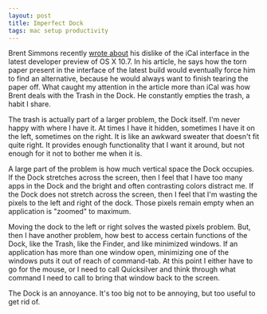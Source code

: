 ```yaml
---
layout: post
title: Imperfect Dock
tags: mac setup productivity
---
```


Brent Simmons recently [wrote about][1] his dislike of the iCal interface in the latest developer preview of OS X 10.7. In his article, he says how the torn paper present in the interface of the latest build would eventually force him to find an alternative, because he would always want to finish tearing the paper off. What caught my attention in the article more than iCal was how Brent deals with the Trash in the Dock. He constantly empties the trash, a habit I share.

The trash is actually part of a larger problem, the Dock itself. I'm never happy with where I have it. At times I have it hidden, sometimes I have it on the left, sometimes on the right. It is like an awkward sweater that doesn't fit quite right. It provides enough functionality that I want it around, but not enough for it not to bother me when it is. 

A large part of the problem is how much vertical space the Dock occupies. If the Dock stretches across the screen, then I feel that I have too many apps in the Dock and the bright and often contrasting colors distract me. If the Dock does not stretch across the screen, then I feel that I'm wasting the pixels to the left and right of the dock. Those pixels remain empty when an application is "zoomed" to maximum. 

Moving the dock to the left or right solves the wasted pixels problem. But, then I have another problem, how best to access certain functions of the Dock, like the Trash, like the Finder, and like minimized windows. If an application has more than one window open, minimizing one of the windows puts it out of reach of command-tab. At this point I either have to go for the mouse, or I need to call Quicksilver and think through what command I need to call to bring that window back to the screen. 

The Dock is an annoyance. It's too big not to be annoying, but too useful to get rid of.


[1]: http://inessential.com/2011/03/31/torn_paper_derangement_syndrome_tpds_
